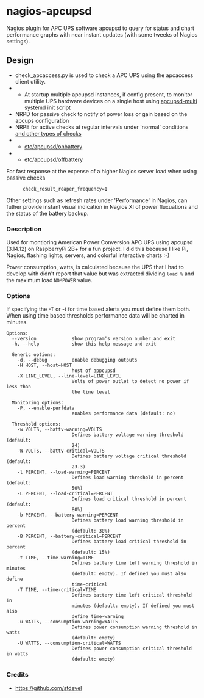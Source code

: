 # nagios-apcupsd
Nagios plugin for APC UPS software apcupsd to query for status and chart performance graphs with near instant updates (with some tweeks of Nagios settings).

## Design

* check_apcaccess.py is used to check a APC UPS using the apcaccess client utility.
* * At startup multiple apcupsd instances, if config present, to monitor multiple UPS hardware devices on a single host using [apcupsd-multi](etc/init.d/apcupsd-multi) systemd init script
* NRPD for passive check to notify of power loss or gain based on the apcups configuration
* NRPE for active checks at regular intervals under 'normal' conditions [and other types of checks](https://github.com/HireChrisJohnston/nagios-plugins)
* * [etc/apcupsd/onbattery](etc/apcupsd/onbattery)
* * [etc/apcupsd/offbattery](etc/apcupsd/offbattery) 

For fast response at the expense of a higher Nagios server load when using passive checks
~~~
      check_result_reaper_frequency=1
~~~
Other settings such as refresh rates under 'Performance' in Nagios, can futher provide instant visual indication in Nagios XI of power fluxuations and the status of the battery backup.


### Description
Used for montioring American Power Conversion APC UPS using apcupsd (3.14.12) on RaspberryPi 2B+ for a fun project. I did this because I like Pi, Nagios, flashing lights, servers, and colorful interactive charts :-) 

Power consumption, watts, is calculated because the UPS that I had to develop with didn't report that value but was extracted dividing `load %` and the maximum load `NOMPOWER` value.

### Options

If specifying the -T or -t  for time based alerts you must define them both. When using time based thresholds performance data will be charted in minutes.

~~~
Options:
  --version             show program's version number and exit
  -h, --help            show this help message and exit

  Generic options:
    -d, --debug         enable debugging outputs
    -H HOST, --host=HOST
                        host of appcupsd
    -X LINE_LEVEL, --line-level=LINE_LEVEL
                        Volts of power outlet to detect no power if less than
                        the line level

  Monitoring options:
    -P, --enable-perfdata
                        enables performance data (default: no)

  Threshold options:
    -w VOLTS, --battv-warning=VOLTS
                        Defines battery voltage warning threshold (default:
                        24)
    -W VOLTS, --battv-critical=VOLTS
                        Defines battery voltage critical threshold (default:
                        23.3)
    -l PERCENT, --load-warning=PERCENT
                        Defines load warning threshold in percent (default:
                        50%)
    -L PERCENT, --load-critical=PERCENT
                        Defines load critical threshold in percent (default:
                        80%)
    -b PERCENT, --battery-warning=PERCENT
                        Defines battery load warning threshold in percent
                        (default: 30%)
    -B PERCENT, --battery-critical=PERCENT
                        Defines battery load critical threshold in percent
                        (default: 15%)
    -t TIME, --time-warning=TIME
                        Defines battery time left warning threshold in minutes
                        (default: empty). If defined you must also define
                        time-critical
    -T TIME, --time-critical=TIME
                        Defines battery time left critical threshold in
                        minutes (default: empty). If defined you must also
                        define time-warning
    -u WATTS, --consumption-warning=WATTS
                        Defines power consumption warning threshold in watts
                        (default: empty)
    -U WATTS, --consumption-critical=WATTS
                        Defines power consumption critical threshold in watts
                        (default: empty)
~~~

### Credits
* https://github.com/stdevel
